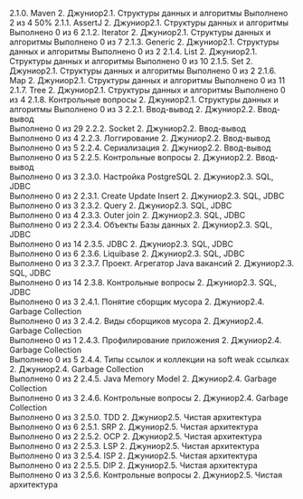 2.1.0. Maven
2. Джуниор2.1. Структуры данных и алгоритмы	
Выполнено 2 из 4
50%
2.1.1. AssertJ
2. Джуниор2.1. Структуры данных и алгоритмы	
Выполнено 0 из 6
2.1.2. Iterator
2. Джуниор2.1. Структуры данных и алгоритмы	
Выполнено 0 из 7
2.1.3. Generic
2. Джуниор2.1. Структуры данных и алгоритмы	
Выполнено 0 из 2
2.1.4. List
2. Джуниор2.1. Структуры данных и алгоритмы	
Выполнено 0 из 10
2.1.5. Set
2. Джуниор2.1. Структуры данных и алгоритмы	
Выполнено 0 из 2
2.1.6. Map
2. Джуниор2.1. Структуры данных и алгоритмы	
Выполнено 0 из 11
2.1.7. Tree
2. Джуниор2.1. Структуры данных и алгоритмы	
Выполнено 0 из 4
2.1.8. Контрольные вопросы
2. Джуниор2.1. Структуры данных и алгоритмы	
Выполнено 0 из 3
2.2.1. Ввод-вывод
2. Джуниор2.2. Ввод-вывод	
Выполнено 0 из 29
2.2.2. Socket
2. Джуниор2.2. Ввод-вывод	
Выполнено 0 из 4
2.2.3. Логгирование
2. Джуниор2.2. Ввод-вывод	
Выполнено 0 из 5
2.2.4. Сериализация
2. Джуниор2.2. Ввод-вывод	
Выполнено 0 из 5
2.2.5. Контрольные вопросы
2. Джуниор2.2. Ввод-вывод	
Выполнено 0 из 3
2.3.0. Настройка PostgreSQL
2. Джуниор2.3. SQL, JDBC	
Выполнено 0 из 2
2.3.1. Create Update Insert
2. Джуниор2.3. SQL, JDBC	
Выполнено 0 из 3
2.3.2. Query
2. Джуниор2.3. SQL, JDBC	
Выполнено 0 из 4
2.3.3. Outer join
2. Джуниор2.3. SQL, JDBC	
Выполнено 0 из 2
2.3.4. Объекты Базы данных
2. Джуниор2.3. SQL, JDBC	
Выполнено 0 из 14
2.3.5. JDBC
2. Джуниор2.3. SQL, JDBC	
Выполнено 0 из 6
2.3.6. Liquibase
2. Джуниор2.3. SQL, JDBC	
Выполнено 0 из 3
2.3.7. Проект. Агрегатор Java вакансий
2. Джуниор2.3. SQL, JDBC	
Выполнено 0 из 14
2.3.8. Контрольные вопросы
2. Джуниор2.3. SQL, JDBC	
Выполнено 0 из 3
2.4.1. Понятие сборщик мусора
2. Джуниор2.4. Garbage Collection	
Выполнено 0 из 3
2.4.2. Виды сборщиков мусора
2. Джуниор2.4. Garbage Collection	
Выполнено 0 из 1
2.4.3. Профилирование приложения
2. Джуниор2.4. Garbage Collection	
Выполнено 0 из 5
2.4.4. Типы ссылок и коллекции на soft weak ссылках
2. Джуниор2.4. Garbage Collection	
Выполнено 0 из 2
2.4.5. Java Memory Model
2. Джуниор2.4. Garbage Collection	
Выполнено 0 из 3
2.4.6. Контрольные вопросы
2. Джуниор2.4. Garbage Collection	
Выполнено 0 из 3
2.5.0. TDD
2. Джуниор2.5. Чистая архитектура	
Выполнено 0 из 6
2.5.1. SRP
2. Джуниор2.5. Чистая архитектура	
Выполнено 0 из 2
2.5.2. OCP
2. Джуниор2.5. Чистая архитектура	
Выполнено 0 из 2
2.5.3. LSP
2. Джуниор2.5. Чистая архитектура	
Выполнено 0 из 3
2.5.4. ISP
2. Джуниор2.5. Чистая архитектура	
Выполнено 0 из 2
2.5.5. DIP
2. Джуниор2.5. Чистая архитектура	
Выполнено 0 из 3
2.5.6. Контрольные вопросы
2. Джуниор2.5. Чистая архитектура
